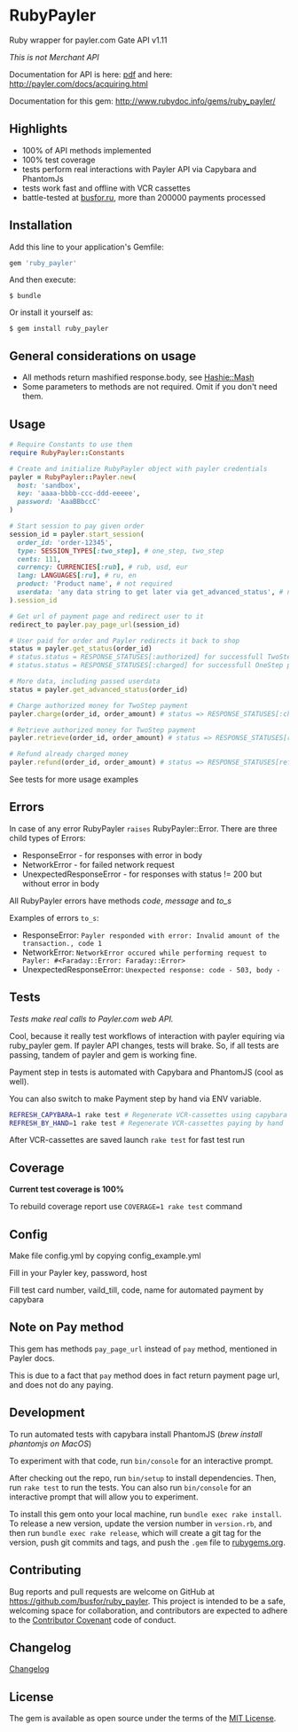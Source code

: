 # RubyPayler
Ruby wrapper for payler.com Gate API v1.11

_This is not Merchant API_


Documentation for API is here: [pdf](http://payler.com/download/docs/%D0%9E%D0%BF%D0%B8%D1%81%D0%B0%D0%BD%D0%B8%D0%B5%20Payler%20Gate%20API.pdf) and here: http://payler.com/docs/acquiring.html

Documentation for this gem: http://www.rubydoc.info/gems/ruby_payler/

## Highlights
- 100% of API methods implemented
- 100% test coverage
- tests perform real interactions with Payler API via Capybara and PhantomJs
- tests work fast and offline with VCR cassettes
- battle-tested at [busfor.ru](https://busfor.ru), more than 200000 payments processed

## Installation

Add this line to your application's Gemfile:

```ruby
gem 'ruby_payler'
```

And then execute:

    $ bundle

Or install it yourself as:

    $ gem install ruby_payler

## General considerations on usage
- All methods return mashified response.body, see [Hashie::Mash](https://github.com/intridea/hashie#mash)
- Some parameters to methods are not required. Omit if you don't need them.


## Usage
```ruby
# Require Constants to use them
require RubyPayler::Constants

# Create and initialize RubyPayler object with payler credentials
payler = RubyPayler::Payler.new(
  host: 'sandbox',
  key: 'aaaa-bbbb-ccc-ddd-eeeee',
  password: 'AaaBBbccC'
)

# Start session to pay given order
session_id = payler.start_session(
  order_id: 'order-12345',
  type: SESSION_TYPES[:two_step], # one_step, two_step
  cents: 111,
  currency: CURRENCIES[:rub], # rub, usd, eur
  lang: LANGUAGES[:ru], # ru, en
  product: 'Product name', # not required
  userdata: 'any data string to get later via get_advanced_status', # not required
).session_id

# Get url of payment page and redirect user to it
redirect_to payler.pay_page_url(session_id)

# User paid for order and Payler redirects it back to shop
status = payler.get_status(order_id)
# status.status = RESPONSE_STATUSES[:authorized] for successfull TwoStep payment
# status.status = RESPONSE_STATUSES[:charged] for successfull OneStep payment

# More data, including passed userdata
status = payler.get_advanced_status(order_id)

# Charge authorized money for TwoStep payment
payler.charge(order_id, order_amount) # status => RESPONSE_STATUSES[:charged]

# Retrieve authorized money for TwoStep payment
payler.retrieve(order_id, order_amount) # status => RESPONSE_STATUSES[reversed]

# Refund already charged money
payler.refund(order_id, order_amount) # status => RESPONSE_STATUSES[refunded]
```

See tests for more usage examples

## Errors
In case of any error RubyPayler `raises` RubyPayler::Error.
There are three child types of Errors:
- ResponseError - for responses with error in body
- NetworkError - for failed network request
- UnexpectedResponseError - for responses with status != 200 but without error in body

All RubyPayler errors have methods _code_, _message_ and _to_s_

Examples of errors `to_s`:
- ResponseError: `Payler responded with error: Invalid amount of the transaction., code 1`
- NetworkError: `NetworkError occured while performing request to Payler: #<Faraday::Error: Faraday::Error>`
- UnexpectedResponseError: `Unexpected response: code - 503, body - `

## Tests
*Tests make real calls to Payler.com web API.*

Cool, because it really test workflows of interaction with payler equiring via ruby_payler gem. If payler API changes, tests will brake. So, if all tests are passing, tandem of payler and gem is working fine.

Payment step in tests is automated with Capybara and PhantomJS (cool as well).

You can also switch to make Payment step by hand via ENV variable.

```bash
REFRESH_CAPYBARA=1 rake test # Regenerate VCR-cassettes using capybara to pay
REFRESH_BY_HAND=1 rake test # Regenerate VCR-cassettes paying by hand
```

After VCR-cassettes are saved launch `rake test` for fast test run

## Coverage
**Current test coverage is 100%**

To rebuild coverage report use `COVERAGE=1 rake test` command

## Config
Make file config.yml by copying config_example.yml

Fill in your Payler key, password, host

Fill test card number, vaild_till, code, name for automated payment by capybara

## Note on Pay method
This gem has methods `pay_page_url` instead of `pay` method, mentioned in Payler docs.

This is due to a fact that `pay` method does in fact return payment page url, and does not do any paying.

## Development
To run automated tests with capybara install PhantomJS (_brew install phantomjs on MacOS_)

To experiment with that code, run `bin/console` for an interactive prompt.

After checking out the repo, run `bin/setup` to install dependencies. Then, run `rake test` to run the tests. You can also run `bin/console` for an interactive prompt that will allow you to experiment.

To install this gem onto your local machine, run `bundle exec rake install`. To release a new version, update the version number in `version.rb`, and then run `bundle exec rake release`, which will create a git tag for the version, push git commits and tags, and push the `.gem` file to [rubygems.org](https://rubygems.org).

## Contributing
Bug reports and pull requests are welcome on GitHub at https://github.com/busfor/ruby_payler. This project is intended to be a safe, welcoming space for collaboration, and contributors are expected to adhere to the [Contributor Covenant](http://contributor-covenant.org) code of conduct.


## Changelog
[Changelog](CHANGELOG.md)

## License

The gem is available as open source under the terms of the [MIT License](http://opensource.org/licenses/MIT).

